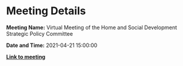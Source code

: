 # Meeting Details

**Meeting Name:** Virtual Meeting of the Home and Social Development Strategic Policy Committee

**Date and Time:** 2021-04-21 15:00:00

**<a href="https://www.limerick.ie/council/whats-on/meeting-home-and-social-development-strategic-policy-committee-8" target="_blank">Link to meeting</a>**
